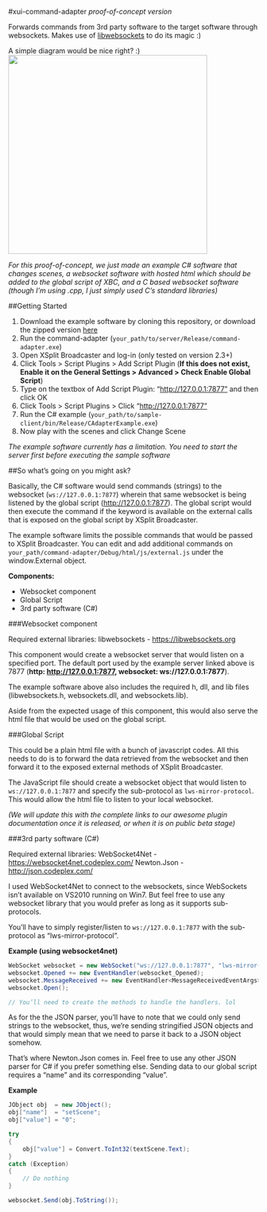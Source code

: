 #xui-command-adapter
*proof-of-concept version*

Forwards commands from 3rd party software to the target software through websockets.
Makes use of [libwebsockets](https://libwebsockets.org/) to do its magic :)

A simple diagram would be nice right? :)
<img src="https://cdn.rawgit.com/SplitmediaLabsLimited/xui-command-adapter/master/flow.png" width="400px" />

*For this proof-of-concept, we just made an example C# software that changes*
*scenes, a websocket software with hosted html which should be added to the*
*global script of XBC, and a C based websocket software (though I’m using .cpp,*
*I just simply used C’s standard libraries)*

##Getting Started

1. Download the example software by cloning this repository, or download the zipped version [here](https://drive.google.com/a/splitmedialabs.com/file/d/0B2hcWcqwwqAXLXlDRUF5WmZvY00/view?usp=sharing)
2. Run the command-adapter (`your_path/to/server/Release/command-adapter.exe`)
3. Open XSplit Broadcaster and log-in (only tested on version 2.3+)
4. Click Tools > Script Plugins > Add Script Plugin (**If this does not exist, Enable it on the General Settings > Advanced > Check Enable Global Script**)
5. Type on the textbox of Add Script Plugin: “http://127.0.0.1:7877” and then click OK
6. Click Tools > Script Plugins > Click “http://127.0.0.1:7877”
7. Run the C# example (`your_path/to/sample-client/bin/Release/CAdapterExample.exe`)
8. Now play with the scenes and click Change Scene

*The example software currently has a limitation. You need to start the server first before executing the sample software*

##So what’s going on you might ask?

Basically, the C# software would send commands (strings) to the websocket (`ws://127.0.0.1:7877`) wherein that same websocket is being listened by the global script (http://127.0.0.1:7877). The global script would then execute the command if the keyword is available on the external calls that is exposed on the global script by XSplit Broadcaster.

The example software limits the possible commands that would be passed to XSplit Broadcaster. You can edit and add additional commands on `your_path/command-adapter/Debug/html/js/external.js` under the window.External object.

**Components:**

- Websocket component
- Global Script
- 3rd party software (C#)

###Websocket component

Required external libraries:
libwebsockets - https://libwebsockets.org

This component would create a websocket server that would listen on a specified port. The default port used by the example server linked above is 7877 (**http: http://127.0.0.1:7877, websocket: ws://127.0.0.1:7877**).

The example software above also includes the required h, dll, and lib files (libwebsockets.h, websockets.dll, and websockets.lib).

Aside from the expected usage of this component, this would also serve the html file that would be used on the global script.


###Global Script

This could be a plain html file with a bunch of javascript codes. All this needs to do is to forward the data retrieved from the websocket and then forward it to the exposed external methods of XSplit Broadcaster.

The JavaScript file should create a websocket object that would listen to `ws://127.0.0.1:7877` and specify the sub-protocol as `lws-mirror-protocol`. This would allow the html file to listen to your local websocket.

*(We will update this with the complete links to our awesome plugin documentation once it is released, or when it is on public beta stage)*


###3rd party software (C#)

Required external libraries:
WebSocket4Net - https://websocket4net.codeplex.com/
Newton.Json - http://json.codeplex.com/

I used WebSocket4Net to connect to the websockets, since WebSockets isn’t available on VS2010 running on Win7. But feel free to use any websocket library that you would prefer as long as it supports sub-protocols.

You’ll have to simply register/listen to `ws://127.0.0.1:7877` with the sub-protocol as “lws-mirror-protocol”.

**Example (using websocket4net)**
```csharp
WebSocket websocket = new WebSocket("ws://127.0.0.1:7877", "lws-mirror-protocol");
websocket.Opened += new EventHandler(websocket_Opened);
websocket.MessageReceived += new EventHandler<MessageReceivedEventArgs>(websocket_MessageReceived);
websocket.Open();

// You’ll need to create the methods to handle the handlers. lol
```

As for the the JSON parser, you’ll have to note that we could only send strings to the websocket, thus, we’re sending stringified JSON objects and that would simply mean that we need to parse it back to a JSON object somehow.

That’s where Newton.Json comes in. Feel free to use any other JSON parser for C# if you prefer something else. Sending data to our global script requires a “name” and its corresponding “value”.

**Example**
```csharp
JObject obj  = new JObject();
obj["name"]  = "setScene";
obj["value"] = "0";

try
{
    obj["value"] = Convert.ToInt32(textScene.Text);
}
catch (Exception)
{
    // Do nothing
}

websocket.Send(obj.ToString());
```
